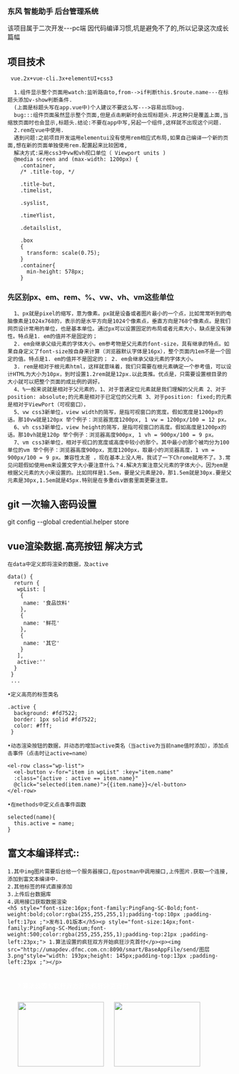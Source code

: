 
### 东风 智能助手 后台管理系统

  该项目属于二次开发---pc端
  因代码编译习惯,坑是避免不了的,所以记录这次成长篇幅
  
  ## 项目技术
     vue.2x+vue-cli.3x+elementUI+css3
    
      1.组件显示整个页面用watch:监听路由to,from-->if判断this.$route.name---在标题头添加v-show判断条件.
      (上面是标题头写在app.vue中)个人建议不要这么写--->容易出现bug.    
      bug:::组件页面虽然显示整个页面,但是点击刷新时会出现标题头.并这种只是覆盖上面,当缩放页面时也会显示,标题头.结论:不要在app中写,另起一个组件,这样就不出现这个问题.
      2.rem在vue中使用.
      遇到问题:之前项目开发运用elementui没有使用rem相应式布局,如果自己编译一个新的页面,想在新的页面单独使用rem.配置起来比较困难,
      解决方式:采用css3中vw和vh视口单位（ Viewport units )
      @media screen and (max-width: 1200px) {
        .container,
        /* .title-top, */

        .title-but,
        .timelist,

        .syslist,

        .timeYlist,

        .detailslist,

        .box
        {
          transform: scale(0.75);
        }
        .container{
          min-height: 578px;
        }
        
  ### 先区别px、em、rem、%、vw、vh、vm这些单位
      1、px就是pixel的缩写，意为像素。px就是设备或者图片最小的一个点，比如常常听到的电脑像素是1024x768的，表示的是水平方向是1024个像素点，垂直方向是768个像素点。是我们网页设计常用的单位，也是基本单位。通过px可以设置固定的布局或者元素大小，缺点是没有弹性。特点是1. em的值并不是固定的； 
      2. em会继承父级元素的字体大小。em参考物是父元素的font-size，具有继承的特点。如果自身定义了font-size按自身来计算（浏览器默认字体是16px），整个页面内1em不是一个固定的值。特点是1. em的值并不是固定的； 2. em会继承父级元素的字体大小。
      3. rem是相对于根元素html，这样就意味着，我们只需要在根元素确定一个参考值，可以设计HTML为大小为10px，到时设置1.2rem就是12px.以此类推。优点是，只需要设置根目录的大小就可以把整个页面的成比例的调好。
      4、%一般来说就是相对于父元素的，1、对于普通定位元素就是我们理解的父元素 2、对于position: absolute;的元素是相对于已定位的父元素 3、对于position: fixed;的元素是相对于ViewPort（可视窗口），
      5、vw css3新单位，view width的简写，是指可视窗口的宽度。假如宽度是1200px的话。那10vw就是120px 举个例子：浏览器宽度1200px, 1 vw = 1200px/100 = 12 px。
      6、vh css3新单位，view height的简写，是指可视窗口的高度。假如高度是1200px的话。那10vh就是120p 举个例子：浏览器高度900px, 1 vh = 900px/100 = 9 px。
      7、vm css3新单位，相对于视口的宽度或高度中较小的那个。其中最小的那个被均分为100单位的vm 举个例子：浏览器高度900px，宽度1200px，取最小的浏览器高度，1 vm = 900px/100 = 9 px。兼容性太差 ，现在基本上没人用，我试了一下Chrome就用不了。3.常见问题假如使用em来设置文字大小要注意什么？4.解决方案注意父元素的字体大小，因为em是根据父元素的大小来设置的。比如同样是1.5em，要是父元素是20，那1.5em就是30px.要是父元素是30px,1.5em就是45px.特别是在多重div嵌套里面更要注意。


## git 一次输入密码设置
  git config --global credential.helper store
## vue渲染数据.高亮按钮 解决方式
    在data中定义即将渲染的数据，及active

	data() {
	  return {
	   wpList: [
	    {
	     name: '食品饮料'
	    },
	    {
	     name: '鲜花'
	    },
	    {
	     name: '其它'
	    }
	   ],
	   active:''
	  }
	 }
	 ...

	•定义高亮的标签类名

	.active {
	  background: #fd7522;
	  border: 1px solid #fd7522;
	  color: #fff;
	 }

	•动态渲染按钮的数据，并动态的增加active类名（当active为当前name值时添加），添加点击事件（点击时让active=name）

	<el-row class="wp-list">
	  <el-button v-for="item in wpList" :key="item.name" 
	  :class="{active : active == item.name}" 
	  @click="selected(item.name)">{{item.name}}</el-button>
	</el-row>

	•在methods中定义点击事件函数

	selected(name){
	  this.active = name;
	}
## 富文本编译样式::
	1.其中img图片需要后台给一个服务器接口,在postman中调用接口,上传图片.获取一个连接,添加到富文本编译中.
	2.其他标签的样式直接添加
	3.上传后台数据库
	4.调用接口获取数据渲染
	<h5 style="font-size:16px;font-family:PingFang-SC-Bold;font-weight:bold;color:rgba(255,255,255,1);padding-top:10px ;padding-left:17px ;">发布1.01版本</h5><p style="font-size:14px;font-family:PingFang-SC-Medium;font-weight:500;color:rgba(255,255,255,1);padding-top:21px ;padding-left:23px;"> 1.算法设置的疯狂双方开始疯狂沙克首付</p><p><img src="http://umapdev.dfmc.com.cn:8090/smart/BaseAppFile/send/图层 3.png"style="width: 193px;height: 145px;padding-top:13px ;padding-left:23px ;"></p>
<p style="font-size:14px;font-family:PingFang-SC-Medium;font-weight:500;color:rgba(255,255,255,1);padding-top:21px ;padding-left:23px;"> 2.算法设置的疯狂双方开始疯狂沙克首付</p><p><img src= "http://umapdev.dfmc.com.cn:8090/smart/BaseAppFile/send/图层 3.png" style="width: 193px;height: 145px;padding-top:13px ;padding-left:23px ;"
><img src="http://umapdev.dfmc.com.cn:8090/smart/BaseAppFile/send/图层 3.png"style="width: 193px;height: 145px;padding-top:13px ;padding-left:23px ;"></p>
	
	
